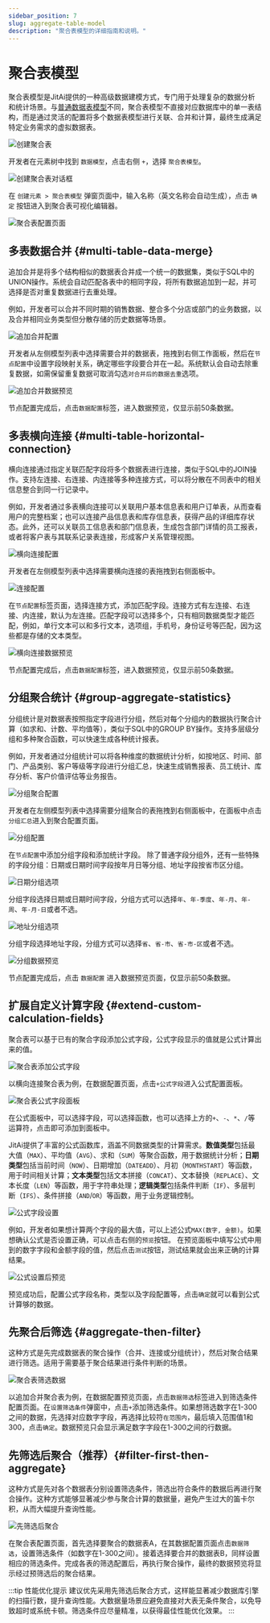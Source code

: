 ```yaml
---
sidebar_position: 7
slug: aggregate-table-model
description: "聚合表模型的详细指南和说明。"
---
```


# 聚合表模型

聚合表模型是JitAi提供的一种高级数据建模方式，专门用于处理复杂的数据分析和统计场景。与[普通数据表模型](./data-table-model)不同，聚合表模型不直接对应数据库中的单一表结构，而是通过灵活的配置将多个数据表模型进行关联、合并和计算，最终生成满足特定业务需求的虚拟数据表。

![创建聚合表](./img/create-aggregate-table.png "创建聚合表")

开发者在元素树中找到 `数据模型`，点击右侧 `+`，选择 `聚合表模型`。 

![创建聚合表对话框](./img/create-aggregate-table-2.png "创建聚合表对话框")

在 `创建元素 > 聚合表模型` 弹窗页面中，输入名称（英文名称会自动生成），点击 `确定` 按钮进入到聚合表可视化编辑器。

![聚合表配置页面](./img/aggregate-table-config-page.png "聚合表配置页面")

## 多表数据合并 {#multi-table-data-merge}
追加合并是将多个结构相似的数据表合并成一个统一的数据集，类似于SQL中的UNION操作。系统会自动匹配各表中的相同字段，将所有数据追加到一起，并可选择是否对重复数据进行去重处理。

例如，开发者可以合并不同时期的销售数据、整合多个分店或部门的业务数据，以及合并相同业务类型但分散存储的历史数据等场景。

![追加合并配置](./img/append-merge.png "追加合并配置")

开发者从左侧模型列表中选择需要合并的数据表，拖拽到右侧工作面板，然后在`节点配置`中设置字段映射关系，确定哪些字段要合并在一起。系统默认会自动去除重复数据，如需保留重复数据可取消勾选`对合并后的数据去重`选项。

![追加合并数据预览](./img/append-merge-data-preview.png "追加合并数据预览")

节点配置完成后，点击`数据配置`标签，进入数据预览，仅显示前50条数据。

## 多表横向连接 {#multi-table-horizontal-connection}
横向连接通过指定关联匹配字段将多个数据表进行连接，类似于SQL中的JOIN操作。支持左连接、右连接、内连接等多种连接方式，可以将分散在不同表中的相关信息整合到同一行记录中。

例如，开发者通过多表横向连接可以关联用户基本信息表和用户订单表，从而查看用户的完整档案；也可以连接产品信息表和库存信息表，获得产品的详细库存状态。此外，还可以关联员工信息表和部门信息表，生成包含部门详情的员工报表，或者将客户表与其联系记录表连接，形成客户关系管理视图。

![横向连接配置](./img/horizontal-join.png "横向连接配置")

开发者在左侧模型列表中选择需要横向连接的表拖拽到右侧面板中。

![连接配置](./img/connection-configuration.png "连接配置")

在`节点配置`标签页面，选择连接方式，添加匹配字段。连接方式有左连接、右连接、内连接，默认为左连接。匹配字段可以选择多个，只有相同数据类型才能匹配，例如，单行文本可以和多行文本，选项组，手机号，身份证号等匹配，因为这些都是存储的文本类型。

![横向连接数据预览](./img/horizontal-join-data-preview.png "横向连接数据预览")

节点配置完成后，点击`数据配置`标签，进入数据预览，仅显示前50条数据。

## 分组聚合统计 {#group-aggregate-statistics}
分组统计是对数据表按照指定字段进行分组，然后对每个分组内的数据执行聚合计算（如求和、计数、平均值等），类似于SQL中的GROUP BY操作。支持多层级分组和多种聚合函数，可以快速生成各种统计报表。

例如，开发者通过分组统计可以将各种维度的数据统计分析，如按地区、时间、部门、产品类别、客户等级等字段进行分组汇总，快速生成销售报表、员工统计、库存分析、客户价值评估等业务报告。

![分组聚合配置](./img/group-aggregation.png "分组聚合配置")

开发者在左侧模型列表中选择需要分组聚合的表拖拽到右侧面板中，在面板中点击`分组汇总`进入到聚合配置页面。

![分组配置](./img/group-configuration.png "分组配置")

在`节点配置`中添加分组字段和添加统计字段。
除了普通字段分组外，还有一些特殊的字段分组：日期或日期时间字段按年月日等分组、地址字段按省市区分组。

![日期分组选项](./img/date-grouping.png "日期分组选项")

分组字段选择日期或日期时间字段，分组方式可以选择`年`、`年-季度`、`年-月`、`年-周`、`年-月-日`或者不选。

![地址分组选项](./img/address-grouping.png "地址分组选项")

分组字段选择地址字段，分组方式可以选择`省`、`省-市`、`省-市-区`或者不选。

![分组数据预览](./img/grouped-data-preview.png "分组数据预览")

节点配置完成后，点击 `数据配置` 进入数据预览页面，仅显示前50条数据。

## 扩展自定义计算字段 {#extend-custom-calculation-fields}
聚合表可以基于已有的聚合字段添加公式字段，公式字段显示的值就是公式计算出来的值。

![聚合表添加公式字段](./img/aggregate-table-add-formula-field.png "聚合表添加公式字段")

以横向连接聚合表为例，在数据配置页面，点击`+公式字段`进入公式配置面板。

![聚合表公式字段面板](./img/aggregate-table-formula-field-panel.png "聚合表公式字段面板")

在公式面板中，可以选择字段，可以选择函数，也可以选择上方的`+`、`-`、`*`、`/`等运算符，点击即可添加到面板中。

JitAi提供了丰富的公式函数库，涵盖不同数据类型的计算需求。**数值类型**包括最大值（`MAX`）、平均值（`AVG`）、求和（`SUM`）等聚合函数，用于数据统计分析；**日期类型**包括当前时间（`NOW`）、日期增加（`DATEADD`）、月初（`MONTHSTART`）等函数，用于时间相关计算；**文本类型**包括文本拼接（`CONCAT`）、文本替换（`REPLACE`）、文本长度（`LEN`）等函数，用于字符串处理；**逻辑类型**包括条件判断（`IF`）、多层判断（`IFS`）、条件拼接（`AND`/`OR`）等函数，用于业务逻辑控制。

![公式字段设置](./img/formula-field-settings.gif "公式字段设置")

例如，开发者如果想计算两个字段的最大值，可以上述公式`MAX(数字, 金额)`。如果想确认公式是否设置正确，可以点击右侧的`预览`按钮。
在预览面板中填写公式中用到的数字字段和金额字段的值，然后点击`测试`按钮，测试结果就会出来正确的计算结果。

![公式设置后预览](./img/preview-after-formula-settings.gif "公式设置后预览")

预览成功后，配置公式字段名称，类型以及字段配置等，点击`确定`就可以看到公式计算够的数据。

## 先聚合后筛选 {#aggregate-then-filter}
这种方式是先完成数据表的聚合操作（合并、连接或分组统计），然后对聚合结果进行筛选。适用于需要基于聚合结果进行条件判断的场景。

![聚合表筛选数据](./img/aggregate-table-filter-data.gif "聚合表筛选数据")

以追加合并聚合表为例，在数据配置预览页面，点击`数据筛选`标签进入到筛选条件配置页面。在`设置筛选条件`弹窗中，点击`+`添加筛选条件。如果想筛选数字在1-300之间的数据，先选择对应数字字段，再选择比较符`在范围内`，最后填入范围值1和300，点击`确定`。数据预览只会显示满足数字字段在1-300之间的行数据。

## 先筛选后聚合（推荐）{#filter-first-then-aggregate}
这种方式是先对各个数据表分别设置筛选条件，筛选出符合条件的数据后再进行聚合操作。这种方式能够显著减少参与聚合计算的数据量，避免产生过大的笛卡尔积，从而大幅提升查询性能。

![先筛选后聚合](./img/filter-first-then-aggregate.gif "先筛选后聚合")

在聚合表配置页面，首先选择要聚合的数据表A，在其数据配置页面点击`数据筛选`，设置筛选条件（如数字在1-300之间）。接着选择要合并的数据表B，同样设置相应的筛选条件。完成各表的筛选配置后，再执行聚合操作，最终的数据预览将显示经过预筛选后的聚合结果。

:::tip 性能优化提示
建议优先采用先筛选后聚合方式，这样能显著减少数据库引擎的扫描行数，提升查询性能。大数据量场景应避免直接对大表无条件聚合，以免导致超时或系统卡顿。筛选条件应尽量精准，以获得最佳性能优化效果。
:::

